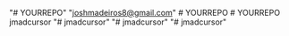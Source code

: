 "# YOURREPO" 
"joshmadeiros8@gmail.com" 
#   Y O U R R E P O  
 #   Y O U R R E P O  
 j m a d c u r s o r  
 "# jmadcursor" 
"# jmadcursor" 
"# jmadcursor" 
